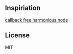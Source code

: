 
## Inspiriation

[callback free harmonious node](http://zef.me/6096/callback-free-harmonious-node-js/)

## License

MIT

